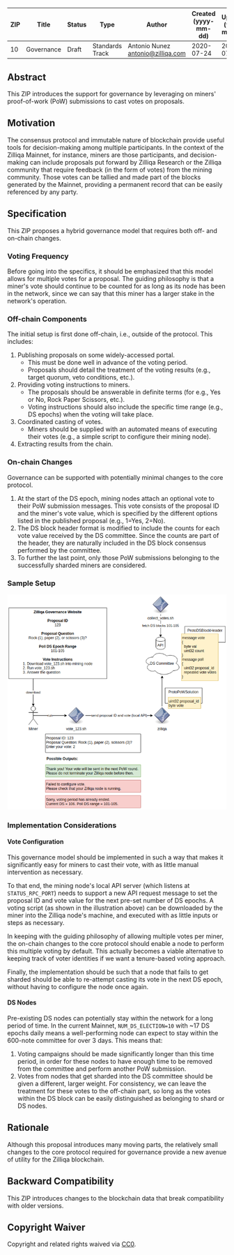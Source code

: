 | ZIP | Title | Status| Type | Author | Created (yyyy-mm-dd) | Updated (yyyy-mm-dd)
|--|--|--|--| -- | -- | -- |
| 10  | Governance | Draft | Standards Track  | Antonio Nunez <antonio@zilliqa.com> | 2020-07-24 | 2020-07-24


## Abstract

This ZIP introduces the support for governance by leveraging on miners' proof-of-work (PoW) submissions to cast votes on proposals.

## Motivation

The consensus protocol and immutable nature of blockchain provide useful tools for decision-making among multiple participants. In the context of the Zilliqa Mainnet, for instance, miners are those participants, and decision-making can include proposals put forward by Zilliqa Research or the Zilliqa community that require feedback (in the form of votes) from the mining community. Those votes can be tallied and made part of the blocks generated by the Mainnet, providing a permanent record that can be easily referenced by any party.

## Specification

This ZIP proposes a hybrid governance model that requires both off- and on-chain changes.

### Voting Frequency

Before going into the specifics, it should be emphasized that this model allows for multiple votes for a proposal. The guiding philosophy is that a miner's vote should continue to be counted for as long as its node has been in the network, since we can say that this miner has a larger stake in the network's operation.

### Off-chain Components

The initial setup is first done off-chain, i.e., outside of the protocol. This includes:

1. Publishing proposals on some widely-accessed portal.
   - This must be done well in advance of the voting period.
   - Proposals should detail the treatment of the voting results (e.g., target quorum, veto conditions, etc.).
1. Providing voting instructions to miners.
   - The proposals should be answerable in definite terms (for e.g., Yes or No, Rock Paper Scissors, etc.).
   - Voting instructions should also include the specific time range (e.g., DS epochs) when the voting will take place.
1. Coordinated casting of votes.
   - Miners should be supplied with an automated means of executing their votes (e.g., a simple script to configure their mining node).
1. Extracting results from the chain.

### On-chain Changes

Governance can be supported with potentially minimal changes to the core protocol.

1. At the start of the DS epoch, mining nodes attach an optional vote to their PoW submission messages. This vote consists of the proposal ID and the miner's vote value, which is specified by the different options listed in the published proposal (e.g., 1=Yes, 2=No).
1. The DS block header format is modified to include the counts for each vote value received by the DS committee. Since the counts are part of the header, they are naturally included in the DS block consensus performed by the committee.
1. To further the last point, only those PoW submissions belonging to the successfully sharded miners are considered.

### Sample Setup

![image01](../assets/zip-10/image01.png)

### Implementation Considerations

#### Vote Configuration

This governance model should be implemented in such a way that makes it significantly easy for miners to cast their vote, with as little manual intervention as necessary.

To that end, the mining node's local API server (which listens at `STATUS_RPC_PORT`) needs to support a new API request message to set the proposal ID and vote value for the next pre-set number of DS epochs. A voting script (as shown in the illustration above) can be downloaded by the miner into the Zilliqa node's machine, and executed with as little inputs or steps as necessary.

In keeping with the guiding philosophy of allowing multiple votes per miner, the on-chain changes to the core protocol should enable a node to perform this multiple voting by default. This actually becomes a viable alternative to keeping track of voter identities if we want a tenure-based voting approach.

Finally, the implementation should be such that a node that fails to get sharded should be able to re-attempt casting its vote in the next DS epoch, without having to configure the node once again.

#### DS Nodes

Pre-existing DS nodes can potentially stay within the network for a long period of time. In the current Mainnet, `NUM_DS_ELECTION=10` with ~17 DS epochs daily means a well-performing node can expect to stay within the 600-note committee for over 3 days. This means that:

1. Voting campaigns should be made significantly longer than this time period, in order for these nodes to have enough time to be removed from the committee and perform another PoW submission.
1. Votes from nodes that get sharded into the DS committee should be given a different, larger weight. For consistency, we can leave the treatment for these votes to the off-chain part, so long as the votes within the DS block can be easily distinguished as belonging to shard or DS nodes.

## Rationale

Although this proposal introduces many moving parts, the relatively small changes to the core protocol required for governance provide a new avenue of utility for the Zilliqa blockchain.

## Backward Compatibility

This ZIP introduces changes to the blockchain data that break compatibility with older versions.

## Copyright Waiver 

Copyright and related rights waived via [CC0](https://creativecommons.org/publicdomain/zero/1.0/).
